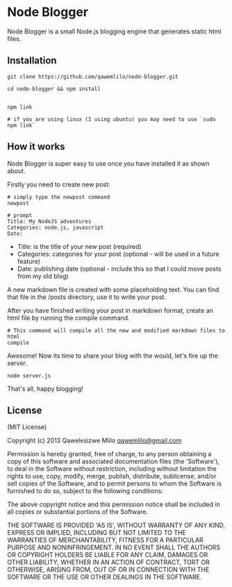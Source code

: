 # Node Blogger

Node Blogger is a small Node.js blogging engine that generates static html files.

## Installation
```
git clone https://github.com/qawemlilo/node-blogger.git

cd node-blogger && npm install


npm link

# if you are using linux (I using ubuntu) you may need to use `sudo npm link`

```

## How it works
Node Blogger is super easy to use once you have installed it as shown about.

Firstly you need to create new post:

```
# simply type the newpost command
newpost

# prompt
Title: My NodeJS adventures
Categories: node.js, javascript
Date: 
````

 - Title: is the title of your new post (required)
 - Categories: categories for your post (optional - will be used in a future feature)
 - Date: publishing date (optional - include this so that I could move posts from my old blog)
 
A new markdown file is created with some placeholding text. You can find that file in the /posts directory, use it to write your post.

After you have finished writing your post in markdown format, create an html file by running the compile command.

```
# This command will compile all the new and modified markdown files to html
compile
```

Awesome! Now its time to share your blog with the would, let's fire up the server.

```
node server.js
```

That's all, happy blogging!    
        
  


## License

(MIT License)

Copyright (c) 2013 Qawelesizwe Mlilo <qawemlilo@gmail.com>

Permission is hereby granted, free of charge, to any person obtaining a copy of this software and associated documentation files (the 'Software'), to deal in the Software without restriction, including without limitation the rights to use, copy, modify, merge, publish, distribute, sublicense, and/or sell copies of the Software, and to permit persons to whom the Software is furnished to do so, subject to the following conditions:

The above copyright notice and this permission notice shall be included in all copies or substantial portions of the Software.

THE SOFTWARE IS PROVIDED 'AS IS', WITHOUT WARRANTY OF ANY KIND, EXPRESS OR IMPLIED, INCLUDING BUT NOT LIMITED TO THE WARRANTIES OF MERCHANTABILITY, FITNESS FOR A PARTICULAR PURPOSE AND NONINFRINGEMENT. IN NO EVENT SHALL THE AUTHORS OR COPYRIGHT HOLDERS BE LIABLE FOR ANY CLAIM, DAMAGES OR OTHER LIABILITY, WHETHER IN AN ACTION OF CONTRACT, TORT OR OTHERWISE, ARISING FROM, OUT OF OR IN CONNECTION WITH THE SOFTWARE OR THE USE OR OTHER DEALINGS IN THE SOFTWARE.
